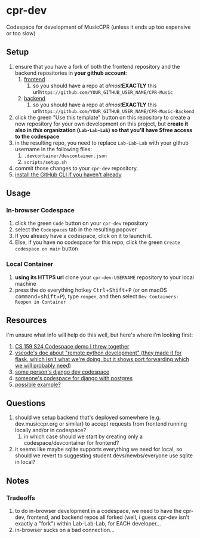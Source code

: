 # cpr-dev
Codespace for development of MusicCPR (unless it ends up too expensive or too slow)


## Setup
1. ensure that you have a fork of both the frontend repository and the backend repositories in **your github account**:
    1. [frontend](https://github.com/Lab-Lab-Lab/CPR-Music)
        1. so you should have a repo at _almost_**EXACTLY** this url`https://github.com/YOUR_GITHUB_USER_NAME/CPR-Music`
    1. [backend](https://github.com/Lab-Lab-Lab/CPR-Music-Backend)
        1. so you should have a repo at _almost_**EXACTLY** this url`https://github.com/YOUR_GITHUB_USER_NAME/CPR-Music-Backend`
1. click the green "Use this template" button on this repository to create a new repository for your own development on this project, but **create it also in _this_ organization (`Lab-Lab-Lab`) so that you'll have $free access to the codespace**
1. in the resulting repo, you need to replace `Lab-Lab-Lab` with your github username in the following files:
    1. `.devcontainer/devcontainer.json`
    1. `scripts/setup.sh`
1. commit those changes to your `cpr-dev` repository.
1. [install the GitHub CLI if you haven't already](https://github.com/cli/cli#installation)

## Usage

### In-browser Codespace
1. click the green `Code` button on your `cpr-dev` repository
1. select the `Codespaces` tab in the resulting popover
1. If you already have a codespace, click on it to launch it. 
1. Else, if you have no codespace for this repo, click the green `Create codespace on main` button

### Local Container
1. **using its HTTPS url** clone your `cpr-dev-USERNAME` repository to your local machine 
1. press the do everything hotkey <kbd>Ctrl</kbd>+<kbd>Shift</kbd>+<kbd>P</kbd> (or on macOS <kbd>command</kbd>+<kbd>shift</kbd>+<kbd>P</kbd>), type `reopen`, and then select `Dev Containers: Reopen in Container`


## Resources

I'm unsure what info will help do this well, but here's where i'm looking first:
1. [CS 159 S24 Codespace demo I threw together](https://github.com/159S24/codespace)
2. [vscode's doc about "remote python development" (they made it for flask, which isn't what we're doing, but it shows port forwarding which we will probably need)](https://github.com/microsoft/vscode-remote-try-python/blob/main/.devcontainer/devcontainer.json)
3. [some person's django dev codespace](https://github.com/github/codespaces-django/tree/main)
4. [someone's codespace for django with postgres](https://til.simonwillison.net/github/django-postgresql-codespaces)
5. [possible example?](https://github.com/codespaces-contrib/codespaces-multi-repo/tree/main)

## Questions
1. should we setup backend that's deployed somewhere (e.g. dev.musiccpr.org or similar) to accept requests from frontend running locally and/or in codespace?
    1. in which case should we start by creating only a codespace/devcontainer for frontend?
2. it seems like maybe sqlite supports everything we need for local, so should we revert to suggesting student devs/newbs/everyone use sqlite in local?

## Notes

### Tradeoffs
1. to do in-browser development in a codespace, we need to have the cpr-dev, frontend, and backend repos all forked (well, i guess cpr-dev isn't exactly a "fork") within Lab-Lab-Lab, for EACH developer...
1. in-browser sucks on a bad connection...
